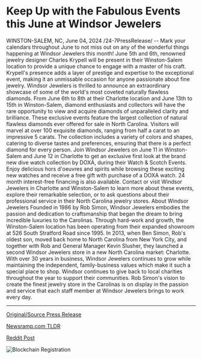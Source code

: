# Keep Up with the Fabulous Events this June at Windsor Jewelers

WINSTON-SALEM, NC, June 04, 2024 /24-7PressRelease/ -- Mark your calendars throughout June to not miss out on any of the wonderful things happening at Windsor Jewelers this month!  June 5th and 6th, renowned jewelry designer Charles Krypell will be present in their Winston-Salem location to provide a unique chance to engage with a master of his craft. Krypell's presence adds a layer of prestige and expertise to the exceptional event, making it an unmissable occasion for anyone passionate about fine jewelry.  Windsor Jewelers is thrilled to announce an extraordinary showcase of some of the world's most coveted naturally flawless diamonds. From June 6th to 8th at their Charlotte location and June 13th to 15th in Winston-Salem, diamond enthusiasts and collectors will have the rare opportunity to view and acquire diamonds of unparalleled clarity and brilliance.  These exclusive events feature the largest collection of natural flawless diamonds ever offered for sale in North Carolina. Visitors will marvel at over 100 exquisite diamonds, ranging from half a carat to an impressive 5 carats. The collection includes a variety of colors and shapes, catering to diverse tastes and preferences, ensuring that there is a perfect diamond for every person.  Join Windsor Jewelers on June 11 in Winston-Salem and June 12 in Charlotte to get an exclusive first look at the brand new dive watch collection by DOXA, during their Watch & Scotch Events. Enjoy delicious hors d'oeuvres and spirits while browsing these exciting new watches and receive a free gift with purchase of a DOXA watch. 24 month interest-free financing is also available.   Contact or visit Windsor Jewelers in Charlotte and Winston-Salem to learn more about these events, explore their remarkable selection, or to ask questions about their professional service in their North Carolina jewelry stores.  About Windsor Jewelers  Founded in 1986 by Rob Simon, Windsor Jewelers embodies the passion and dedication to craftsmanship that began the dream to bring incredible luxuries to the Carolinas. Through hard-work and growth, the Winston-Salem location has been operating from their expanded showroom at 526 South Stratford Road since 1995. In 2013, when Ben Simon, Rob's oldest son, moved back home to North Carolina from New York City, and together with Rob and General Manager Kevin Slusher, they launched a second Windsor Jewelers store in a new North Carolina market: Charlotte. With over 30 years in business, Windsor Jewelers continues to grow while maintaining the independent, family-business values which make it such a special place to shop. Windsor continues to give back to local charities throughout the year to support their communities. Rob Simon's vision to create the finest jewelry store in the Carolinas is on display in the passion and service that each staff member at Windsor Jewelers brings to work every day. 

---

[Original/Source Press Release](https://www.24-7pressrelease.com/press-release/511419/keep-up-with-the-fabulous-events-this-june-at-windsor-jewelers)
                    

[Newsramp.com TLDR](https://newsramp.com/curated-news/windsor-jewelers-hosts-exclusive-events-with-renowned-designers-and-rare-diamond-showcases/97d72443cb718a03b38a5aea0d86ea8e) 

 



[Reddit Post](https://www.reddit.com/r/BookNews/comments/1d7r7w8/windsor_jewelers_hosts_exclusive_events_with/) 



![Blockchain Registration](https://cdn.newsramp.app/24-7PressRelease/qrcode/246/4/goldyfHz.webp)